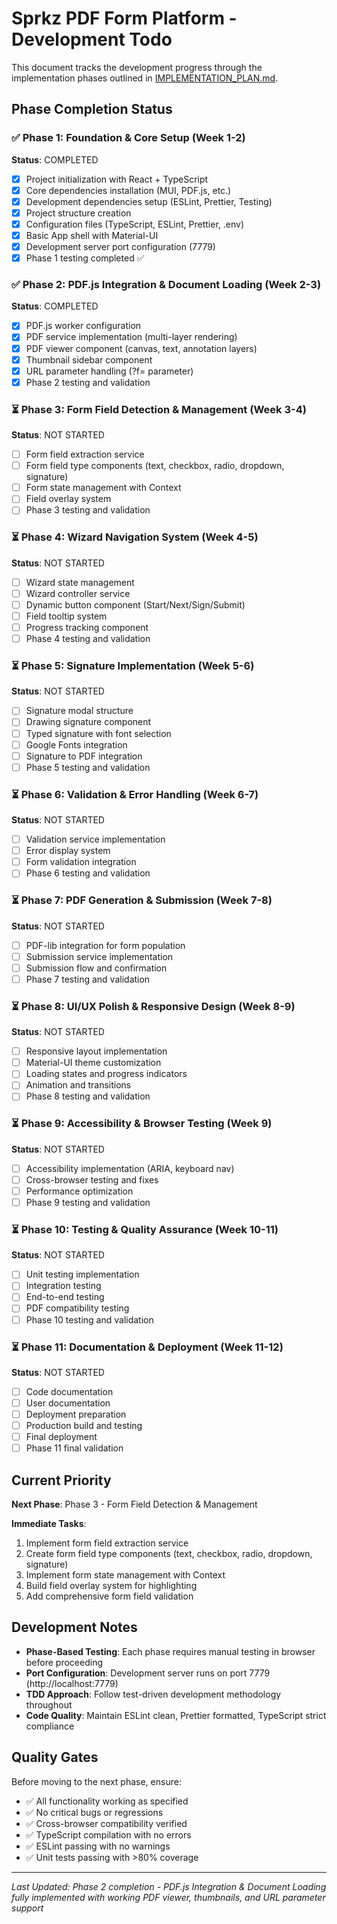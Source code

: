 # Sprkz PDF Form Platform - Development Todo

This document tracks the development progress through the implementation phases outlined in [IMPLEMENTATION_PLAN.md](./IMPLEMENTATION_PLAN.md).

## Phase Completion Status

### ✅ Phase 1: Foundation & Core Setup (Week 1-2)
**Status**: COMPLETED
- [x] Project initialization with React + TypeScript
- [x] Core dependencies installation (MUI, PDF.js, etc.)
- [x] Development dependencies setup (ESLint, Prettier, Testing)
- [x] Project structure creation
- [x] Configuration files (TypeScript, ESLint, Prettier, .env)
- [x] Basic App shell with Material-UI
- [x] Development server port configuration (7779)
- [x] Phase 1 testing completed ✅

### ✅ Phase 2: PDF.js Integration & Document Loading (Week 2-3)
**Status**: COMPLETED
- [x] PDF.js worker configuration
- [x] PDF service implementation (multi-layer rendering)
- [x] PDF viewer component (canvas, text, annotation layers)
- [x] Thumbnail sidebar component
- [x] URL parameter handling (?f= parameter)
- [x] Phase 2 testing and validation

### ⏳ Phase 3: Form Field Detection & Management (Week 3-4)
**Status**: NOT STARTED
- [ ] Form field extraction service
- [ ] Form field type components (text, checkbox, radio, dropdown, signature)
- [ ] Form state management with Context
- [ ] Field overlay system
- [ ] Phase 3 testing and validation

### ⏳ Phase 4: Wizard Navigation System (Week 4-5)
**Status**: NOT STARTED
- [ ] Wizard state management
- [ ] Wizard controller service
- [ ] Dynamic button component (Start/Next/Sign/Submit)
- [ ] Field tooltip system
- [ ] Progress tracking component
- [ ] Phase 4 testing and validation

### ⏳ Phase 5: Signature Implementation (Week 5-6)
**Status**: NOT STARTED
- [ ] Signature modal structure
- [ ] Drawing signature component
- [ ] Typed signature with font selection
- [ ] Google Fonts integration
- [ ] Signature to PDF integration
- [ ] Phase 5 testing and validation

### ⏳ Phase 6: Validation & Error Handling (Week 6-7)
**Status**: NOT STARTED
- [ ] Validation service implementation
- [ ] Error display system
- [ ] Form validation integration
- [ ] Phase 6 testing and validation

### ⏳ Phase 7: PDF Generation & Submission (Week 7-8)
**Status**: NOT STARTED
- [ ] PDF-lib integration for form population
- [ ] Submission service implementation
- [ ] Submission flow and confirmation
- [ ] Phase 7 testing and validation

### ⏳ Phase 8: UI/UX Polish & Responsive Design (Week 8-9)
**Status**: NOT STARTED
- [ ] Responsive layout implementation
- [ ] Material-UI theme customization
- [ ] Loading states and progress indicators
- [ ] Animation and transitions
- [ ] Phase 8 testing and validation

### ⏳ Phase 9: Accessibility & Browser Testing (Week 9)
**Status**: NOT STARTED
- [ ] Accessibility implementation (ARIA, keyboard nav)
- [ ] Cross-browser testing and fixes
- [ ] Performance optimization
- [ ] Phase 9 testing and validation

### ⏳ Phase 10: Testing & Quality Assurance (Week 10-11)
**Status**: NOT STARTED
- [ ] Unit testing implementation
- [ ] Integration testing
- [ ] End-to-end testing
- [ ] PDF compatibility testing
- [ ] Phase 10 testing and validation

### ⏳ Phase 11: Documentation & Deployment (Week 11-12)
**Status**: NOT STARTED
- [ ] Code documentation
- [ ] User documentation
- [ ] Deployment preparation
- [ ] Production build and testing
- [ ] Final deployment
- [ ] Phase 11 final validation

## Current Priority

**Next Phase**: Phase 3 - Form Field Detection & Management

**Immediate Tasks**:
1. Implement form field extraction service
2. Create form field type components (text, checkbox, radio, dropdown, signature)
3. Implement form state management with Context
4. Build field overlay system for highlighting
5. Add comprehensive form field validation

## Development Notes

- **Phase-Based Testing**: Each phase requires manual testing in browser before proceeding
- **Port Configuration**: Development server runs on port 7779 (http://localhost:7779)
- **TDD Approach**: Follow test-driven development methodology throughout
- **Code Quality**: Maintain ESLint clean, Prettier formatted, TypeScript strict compliance

## Quality Gates

Before moving to the next phase, ensure:
- ✅ All functionality working as specified
- ✅ No critical bugs or regressions
- ✅ Cross-browser compatibility verified
- ✅ TypeScript compilation with no errors
- ✅ ESLint passing with no warnings
- ✅ Unit tests passing with >80% coverage

---

*Last Updated: Phase 2 completion - PDF.js Integration & Document Loading fully implemented with working PDF viewer, thumbnails, and URL parameter support*